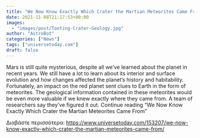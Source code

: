 ```yaml
---
title: "We Now Know Exactly Which Crater the Martian Meteorites Came From"
date: 2021-11-08T21:17:53+00:00
images:
  - "images/post/Tooting-Crater-Geology.jpg"
author: "AstroBot"
categories: ["News"]
tags: ["universetoday.com"]
draft: false
---
```


Mars is still quite mysterious, despite all we’ve learned about the planet in recent years. We still have a lot to learn about its interior and surface evolution and how changes affected the planet’s history and habitability. Fortunately, an impact on the red planet sent clues to Earth in the form of meteorites. The geological information contained in these meteorites would be even more valuable if we knew exactly where they came from. A team of researchers say they’ve figured it out. Continue reading “We Now Know Exactly Which Crater the Martian Meteorites Came From” 

Διαβάστε περισσότερα: https://www.universetoday.com/153207/we-now-know-exactly-which-crater-the-martian-meteorites-came-from/
